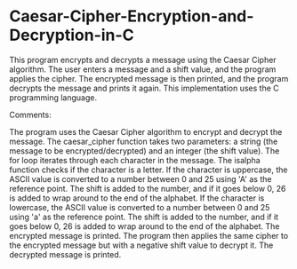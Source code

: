 # Caesar-Cipher-Encryption-and-Decryption-in-C
This program encrypts and decrypts a message using the Caesar Cipher algorithm. The user enters a message and a shift value, and the program applies the cipher. The encrypted message is then printed, and the program decrypts the message and prints it again. This implementation uses the C programming language.

Comments:

The program uses the Caesar Cipher algorithm to encrypt and decrypt the message.
The caesar_cipher function takes two parameters: a string (the message to be encrypted/decrypted) and an integer (the shift value).
The for loop iterates through each character in the message.
The isalpha function checks if the character is a letter.
If the character is uppercase, the ASCII value is converted to a number between 0 and 25 using 'A' as the reference point.
The shift is added to the number, and if it goes below 0, 26 is added to wrap around to the end of the alphabet.
If the character is lowercase, the ASCII value is converted to a number between 0 and 25 using 'a' as the reference point.
The shift is added to the number, and if it goes below 0, 26 is added to wrap around to the end of the alphabet.
The encrypted message is printed.
The program then applies the same cipher to the encrypted message but with a negative shift value to decrypt it.
The decrypted message is printed.




